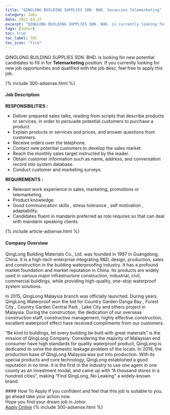 ```yaml
---
title: "QINGLONG BUILDING SUPPLIES SDN. BHD. Vacancies Telemarketing" 
category: Jobs 
date: 2021-03-27 
excerpt: "QINGLONG BUILDING SUPPLIES SDN. BHD. is currently looking for suitable person to fill in the Telemarketing which based in Johor" 
tags: [Johor] 
toc: true 
toc_label: TOC 
toc_icon: "fire" 
--- 
```


<p>QINGLONG BUILDING SUPPLIES SDN. BHD. is looking for new potential candidates to fill in for <b>Telemarketing</b> position. If you currently looking for new job opportunities and qualified with the job desc, feel free to apply this job.
</p>{% include 300-adsense.html %} 
<div><div><h4>Job Description</h4></div><div><div><span><div><p><strong>RESPONSIBILITIES :</strong></p><ul><li>Deliver prepared sales talks, reading from scripts that describe products or services, in order to persuade potential customers to purchase a product.</li><li>Explain products or services and prices, and answer questions from customers.</li><li>Receive orders over the telephone.</li><li>Contact new potential customers to develop the sales market.</li><li>Reach the monthly sales target instructed by the leader.</li><li>Obtain customer information such as name, address, and conversation record into system database.</li><li>Conduct customer and marketing surveys.</li></ul><p><strong>REQUIREMENTS :</strong></p><ul><li>Relevant work experience in sales, marketing, promotions or telemarketing.</li><li>Product knowledge.</li><li>Good communication skills , stress tolerance , self motivation , adaptability.</li><li>Candidates fluent in mandarin preferred as role requires so that can deal with mandarin speaking clients.</li></ul></div></span></div></div></div> 
{% include article-adsense.html %} 
<div><div><h4>Company Overview</h4></div><div><div><span><div><p>QingLong Building Materials Co., Ltd. was founded in 1997 in Guangdong, China. It is a high-tech enterprise integrating R&amp;D, design, production, sales and construction in the building waterproofing industry. It has a profound market foundation and market reputation in China. Its products are widely used in various major infrastructure construction, industrial, civil, commercial buildings, while providing high-quality, one-stop waterproof system solutions.</p><p>In 2015, QingLong Malaysia branch was officially launched. During years, QingLong Waterproof won the bid for Country Garden Danga Bay , Forest City , Country Garden Central Park , Lake City and others project in Malaysia. During the construction, the dedication of our overseas construction staff, constructive management, highly effective construction, excellent waterproof effect have received compliments from our customers.</p><p>&#8220;Be kind to buildings, let every building be built with great materials&#8221; is the mission of QingLong Company. Considering the majority of Malaysian end consumer have high standards for quality waterproof product, QingLong is dedicated to solve the domestic leakage problem of the locals. In 2018, the production base of QingLong Malaysia was put into production. With its special products and core technology, QingLong established a good reputation in no time. It is the first in the industry to use one agent in one county as an investment modal, and came up with &#8220;A thousand stores in a hundred cities&#8221;, making &#8220;Find QingLong, No Leaking&#8221; a widely-known brand.</p></div></span></div></div></div> 
#### How To Apply 
If you confident and feel that this job is suitable to you, go ahead take your action now. <br/> 
Hope you find your dream job in Johor. <br/> 
<a href="https://www.jobstreet.com.my/en/job/telemarketing-4509717?jobId=jobstreet-my-job-4509717&" class="btn btn--info" target="_blank" rel="nofollow noopenner">Apply Online</a> 
{% include 300-adsense.html %} 